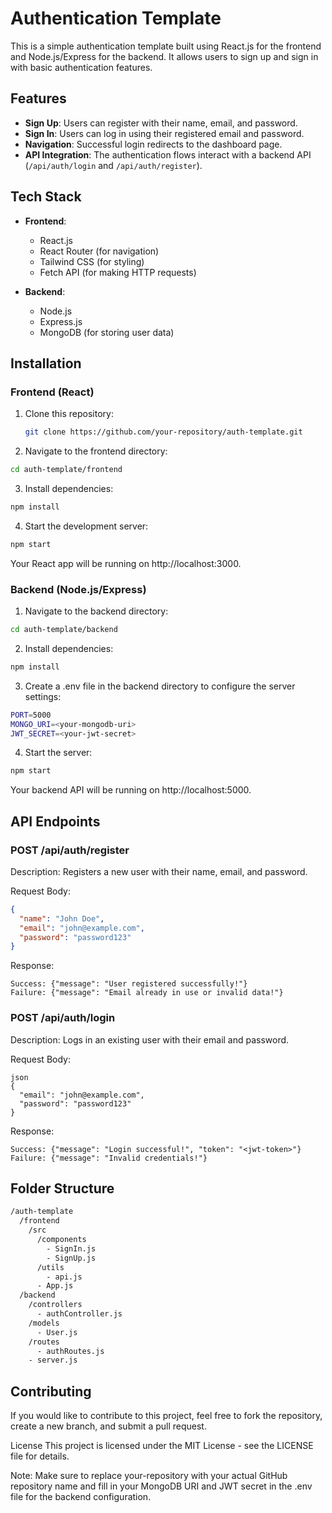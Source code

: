 # Authentication Template

This is a simple authentication template built using React.js for the frontend and Node.js/Express for the backend. It allows users to sign up and sign in with basic authentication features.

## Features

- **Sign Up**: Users can register with their name, email, and password.
- **Sign In**: Users can log in using their registered email and password.
- **Navigation**: Successful login redirects to the dashboard page.
- **API Integration**: The authentication flows interact with a backend API (`/api/auth/login` and `/api/auth/register`).

## Tech Stack

- **Frontend**:
  - React.js
  - React Router (for navigation)
  - Tailwind CSS (for styling)
  - Fetch API (for making HTTP requests)

- **Backend**:
  - Node.js
  - Express.js
  - MongoDB (for storing user data)

## Installation

### Frontend (React)

1. Clone this repository:

   ```bash
   git clone https://github.com/your-repository/auth-template.git
   ```
2. Navigate to the frontend directory:

```bash
cd auth-template/frontend
```
3. Install dependencies:

```bash
npm install
```
4. Start the development server:

```bash
npm start
```
Your React app will be running on http://localhost:3000.

### Backend (Node.js/Express)

1. Navigate to the backend directory:

```bash
cd auth-template/backend
```

2. Install dependencies:

``` bash
npm install
```

3. Create a .env file in the backend directory to configure the server settings:

```bash
PORT=5000
MONGO_URI=<your-mongodb-uri>
JWT_SECRET=<your-jwt-secret>
```

4. Start the server:

```bash
npm start

```
Your backend API will be running on http://localhost:5000.

## API Endpoints

### POST /api/auth/register
Description: Registers a new user with their name, email, and password.

Request Body:

```json
{
  "name": "John Doe",
  "email": "john@example.com",
  "password": "password123"
}
```
Response:

```
Success: {"message": "User registered successfully!"}
Failure: {"message": "Email already in use or invalid data!"}

```
### POST /api/auth/login

Description: Logs in an existing user with their email and password.

Request Body:

```
json
{
  "email": "john@example.com",
  "password": "password123"
}
```
Response:
```
Success: {"message": "Login successful!", "token": "<jwt-token>"}
Failure: {"message": "Invalid credentials!"}
```
## Folder Structure
```bash
/auth-template
  /frontend
    /src
      /components
        - SignIn.js
        - SignUp.js
      /utils
        - api.js
      - App.js
  /backend
    /controllers
      - authController.js
    /models
      - User.js
    /routes
      - authRoutes.js
    - server.js
```
## Contributing
If you would like to contribute to this project, feel free to fork the repository, create a new branch, and submit a pull request.

License
This project is licensed under the MIT License - see the LICENSE file for details.

Note: Make sure to replace your-repository with your actual GitHub repository name and fill in your MongoDB URI and JWT secret in the .env file for the backend configuration.
